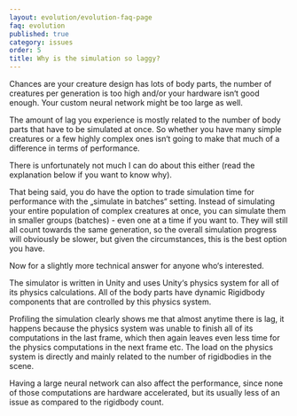 ```yaml
---
layout: evolution/evolution-faq-page
faq: evolution
published: true
category: issues
order: 5
title: Why is the simulation so laggy?
---
```


Chances are your creature design has lots of body parts, the number of creatures per generation is too high and/or your hardware isn‘t good enough. Your custom neural network might be too large as well. 

The amount of lag you experience is mostly related to the number of body parts that have to be simulated at once. So whether you have many simple creatures or a few highly complex ones isn‘t going to make that much of a difference in terms of performance. 

There is unfortunately not much I can do about this either (read the explanation below if you want to know why). 

That being said, you do have the option to trade simulation time for performance with the „simulate in batches“ setting. Instead of simulating your entire population of complex creatures at once, you can simulate them in smaller groups (batches) - even one at a time if you want to. They will still all count towards the same generation, so the overall simulation progress will obviously be slower, but given the circumstances, this is the best option you have. 

Now for a slightly more technical answer for anyone who‘s interested. 

The simulator is written in Unity and uses Unity‘s physics system for all of its physics calculations. All of the body parts have dynamic Rigidbody components that are controlled by this physics system.

Profiling the simulation clearly shows me that almost anytime there is lag, it happens because the physics system was unable to finish all of its computations in the last frame, which then again leaves even less time for the physics computations in the next frame etc. The load on the physics system is directly and mainly related to the number of rigidbodies in the scene. 

Having a large neural network can also affect the performance, since none of those computations are hardware accelerated, but its usually less of an issue as compared to the rigidbody count. 